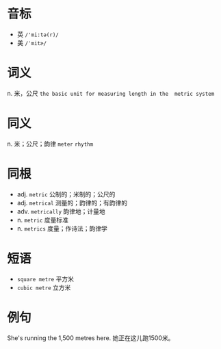 # 音标

- 英 `/'mi:tə(r)/`
- 美 `/ˈmitɚ/`

# 词义

n. 米，公尺
`the basic unit for measuring length in the  metric system `

# 同义

n. 米；公尺；韵律
`meter` `rhythm`

# 同根

- adj. `metric` 公制的；米制的；公尺的
- adj. `metrical` 测量的；韵律的；有韵律的
- adv. `metrically` 韵律地；计量地
- n. `metric` 度量标准
- n. `metrics` 度量；作诗法；韵律学

# 短语

- `square metre` 平方米
- `cubic metre` 立方米

# 例句

She's running the 1,500 metres here.
她正在这儿跑1500米。



